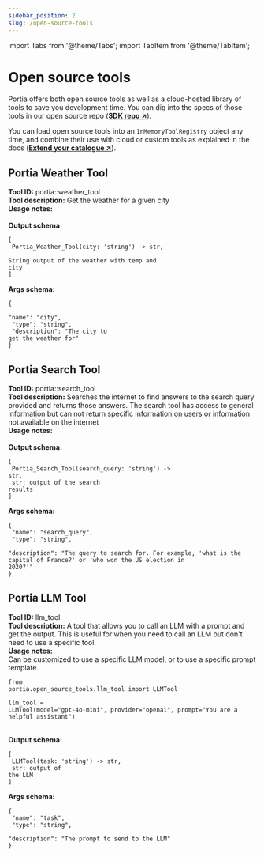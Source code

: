 ```yaml
---
sidebar_position: 2
slug: /open-source-tools
---
```


import Tabs from '@theme/Tabs';
import TabItem from '@theme/TabItem';

# Open source tools
Portia offers both open source tools as well as a cloud-hosted library of tools to save you development time. You can dig into the specs of those tools in our open source repo (<a href="https://github.com/portiaAI/portia-sdk-python/tree/main/portia/open_source_tools" target="_blank">**SDK repo ↗**</a>).

You can load open source tools into an `InMemoryToolRegistry` object any time, and combine their use with cloud or custom tools as explained in the docs (<a href="/extend-tool-catalogue" target="_blank">**Extend your catalogue ↗**</a>).

## Portia Weather Tool
**Tool ID:** portia::weather_tool<br/>**Tool description:** Get the weather for a given city<br/>**Usage notes:**<br/><br/>**Output schema:** <pre><code>[<br/>  Portia_Weather_Tool(city: 'string') -> str,<br/>  String output of the weather with temp and city<br/>]</code></pre>**Args schema:** <pre><code>\{<br/>  "name": "city",<br/>  "type": "string",<br/>  "description": "The city to get the weather for"<br/>\}</code></pre>
## Portia Search Tool
**Tool ID:** portia::search_tool<br/>**Tool description:** Searches the internet to find answers to the search query provided and returns those answers. The search tool has access to general information but can not return specific information on users or information not available on the internet<br/>**Usage notes:**<br/><br/>**Output schema:** <pre><code>[<br/>  Portia_Search_Tool(search_query: 'string') -> str,<br/>  str: output of the search results<br/>]</code></pre>**Args schema:** <pre><code>\{<br/>  "name": "search_query",<br/>  "type": "string",<br/>  "description": "The query to search for. For example, 'what is the capital of France?' or 'who won the US election in 2020?'"<br/>\}</code></pre>
## Portia LLM Tool
**Tool ID:** llm_tool<br/>**Tool description:** A tool that allows you to call an LLM with a prompt and get the output. This is useful for when you need to call an LLM but don't need to use a specific tool.<br/>**Usage notes:**<br/>Can be customized to use a specific LLM model, or to use a specific prompt template. <pre><code>from portia.open_source_tools.llm_tool import LLMTool<br/><br/>llm_tool = LLMTool(model="gpt-4o-mini", provider="openai", prompt="You are a helpful assistant")</code></pre><br/>**Output schema:** <pre><code>[<br/>  LLMTool(task: 'string') -> str,<br/>  str: output of the LLM<br/>]</code></pre>**Args schema:** <pre><code>\{<br/>  "name": "task",<br/>  "type": "string",<br/>  "description": "The prompt to send to the LLM"<br/>\}</code></pre>
